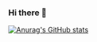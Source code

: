 ### Hi there 👋
[![Anurag's GitHub stats](https://github-readme-stats.vercel.app/api?username=irania9O)](https://github.com/anuraghazra/github-readme-stats)
<!--
**irania9O/irania9O** is a ✨ _special_ ✨ repository because its `README.md` (this file) appears on your GitHub profile.

Here are some ideas to get you started:

- 🔭 I’m currently working on ...
- 🌱 I’m currently learning ...
- 👯 I’m looking to collaborate on ...
- 🤔 I’m looking for help with ...
- 💬 Ask me about ...
- 📫 How to reach me: ...
- 😄 Pronouns: ...
- ⚡ Fun fact: ...
-->
